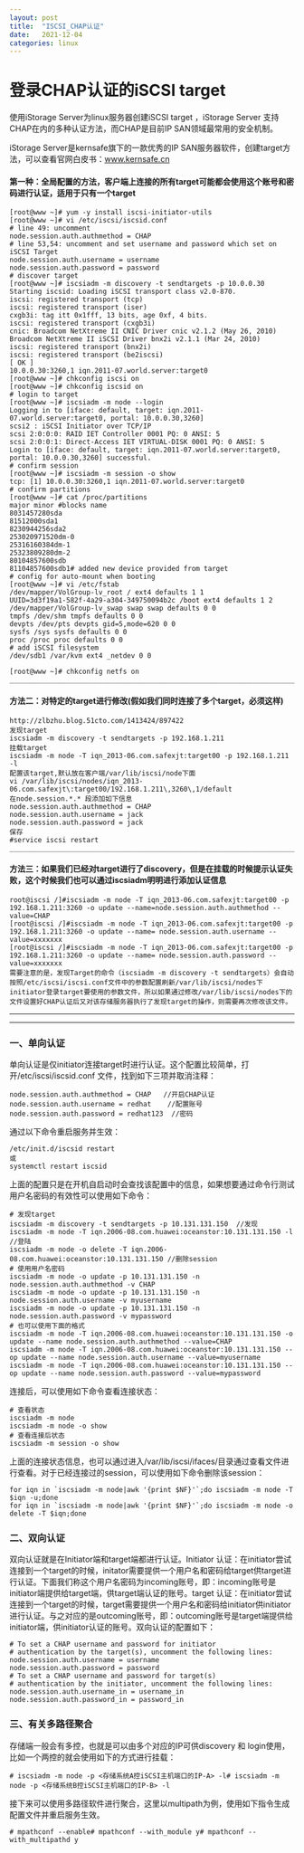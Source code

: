 ```yaml
---
layout: post
title:  "ISCSI_CHAP认证"
date:   2021-12-04
categories: linux
---
```

# 登录CHAP认证的iSCSI target

使用iStorage Server为linux服务器创建iSCSI target ，iStorage Server 支持CHAP在内的多种认证方法，而CHAP是目前IP SAN领域最常用的安全机制。

iStorage Server是kernsafe旗下的一款优秀的IP SAN服务器软件，创建target方法，可以查看官网白皮书：www.kernsafe.cn



#### 第一种：全局配置的方法，客户端上连接的所有target可能都会使用这个账号和密码进行认证，适用于只有一个target



```
[root@www ~]# yum -y install iscsi-initiator-utils
[root@www ~]# vi /etc/iscsi/iscsid.conf
# line 49: uncomment
node.session.auth.authmethod = CHAP
# line 53,54: uncomment and set username and password which set on iSCSI Target
node.session.auth.username = username
node.session.auth.password = password
# discover target
[root@www ~]# iscsiadm -m discovery -t sendtargets -p 10.0.0.30
Starting iscsid: Loading iSCSI transport class v2.0-870.
iscsi: registered transport (tcp)
iscsi: registered transport (iser)
cxgb3i: tag itt 0x1fff, 13 bits, age 0xf, 4 bits.
iscsi: registered transport (cxgb3i)
cnic: Broadcom NetXtreme II CNIC Driver cnic v2.1.2 (May 26, 2010)
Broadcom NetXtreme II iSCSI Driver bnx2i v2.1.1 (Mar 24, 2010)
iscsi: registered transport (bnx2i)
iscsi: registered transport (be2iscsi)
[ OK ]
10.0.0.30:3260,1 iqn.2011-07.world.server:target0
[root@www ~]# chkconfig iscsi on
[root@www ~]# chkconfig iscsid on
# login to target
[root@www ~]# iscsiadm -m node --login
Logging in to [iface: default, target: iqn.2011-07.world.server:target0, portal: 10.0.0.30,3260]
scsi2 : iSCSI Initiator over TCP/IP
scsi 2:0:0:0: RAID IET Controller 0001 PQ: 0 ANSI: 5
scsi 2:0:0:1: Direct-Access IET VIRTUAL-DISK 0001 PQ: 0 ANSI: 5
Login to [iface: default, target: iqn.2011-07.world.server:target0, portal: 10.0.0.30,3260] successful.
# confirm session
[root@www ~]# iscsiadm -m session -o show
tcp: [1] 10.0.0.30:3260,1 iqn.2011-07.world.server:target0
# confirm partitions
[root@www ~]# cat /proc/partitions
major minor #blocks name
8031457280sda
81512000sda1
8230944256sda2
253020971520dm-0
25316160384dm-1
25323809280dm-2
80104857600sdb
81104857600sdb1# added new device provided from target
# config for auto-mount when booting
[root@www ~]# vi /etc/fstab
/dev/mapper/VolGroup-lv_root / ext4 defaults 1 1
UUID=3d3f19a1-582f-4a29-a304-349750094b2c /boot ext4 defaults 1 2
/dev/mapper/VolGroup-lv_swap swap swap defaults 0 0
tmpfs /dev/shm tmpfs defaults 0 0
devpts /dev/pts devpts gid=5,mode=620 0 0
sysfs /sys sysfs defaults 0 0
proc /proc proc defaults 0 0
# add iSCSI filesystem
/dev/sdb1 /var/kvm ext4 _netdev 0 0

[root@www ~]# chkconfig netfs on
________________________________________________________________________________________________
```
#### 方法二：对特定的target进行修改(假如我们同时连接了多个target，必须这样)
```
http://zlbzhu.blog.51cto.com/1413424/897422
发现target
iscsiadm -m discovery -t sendtargets -p 192.168.1.211
挂载target
iscsiadm -m node -T iqn_2013-06.com.safexjt:target00 -p 192.168.1.211 -l
配置该target,默认放在客户端/var/lib/iscsi/node下面
vi /var/lib/iscsi/nodes/iqn_2013-06.com.safexjt\:target00/192.168.1.211\,3260\,1/default
在node.session.*.* 段添加如下信息
node.session.auth.authmethod = CHAP
node.session.auth.username = jack
node.session.auth.password = jack
保存
#service iscsi restart
________________________________________________________________________________________________
```
#### 方法三：如果我们已经对target进行了discovery，但是在挂载的时候提示认证失败，这个时候我们也可以通过iscsiadm明明进行添加认证信息
```
root@iscsi /]#iscsiadm -m node -T iqn_2013-06.com.safexjt:target00 -p 192.168.1.211:3260 -o update --name=node.session.auth.authmethod --value=CHAP
[root@iscsi /]#iscsiadm -m node -T iqn_2013-06.com.safexjt:target00 -p 192.168.1.211:3260 -o update --name= node.session.auth.username --value=xxxxxxx
[root@iscsi /]#iscsiadm -m node -T iqn_2013-06.com.safexjt:target00 -p 192.168.1.211:3260 -o update --name= node.session.auth.password --value=xxxxxxx
需要注意的是，发现Target的命令（iscsiadm -m discovery -t sendtargets）会自动按照/etc/iscsi/iscsi.conf文件中的参数配置刷新/var/lib/iscsi/nodes下initiator登录target要使用的参数文件，所以如果通过修改/var/lib/iscsi/nodes下的文件设置好CHAP认证后又对该存储服务器执行了发现target的操作，则需要再次修改该文件。
```









---

----



### 一、单向认证 

单向认证是仅initiator连接target时进行认证。这个配置比较简单，打开/etc/iscsi/iscsid.conf 文件，找到如下三项并取消注释：



```bsh
node.session.auth.authmethod = CHAP   //开启CHAP认证
node.session.auth.username = redhat    //配置账号
node.session.auth.password = redhat123  //密码
```

通过以下命令重启服务并生效：

```bsh
/etc/init.d/iscsid restart
或
systemctl restart iscsid
```

上面的配置只是在开机自启动时会查找该配置中的信息，如果想要通过命令行测试用户名密码的有效性可以使用如下命令：



```bsh
# 发现target
iscsiadm -m discovery -t sendtargets -p 10.131.131.150  //发现
iscsiadm -m node -T iqn.2006-08.com.huawei:oceanstor:10.131.131.150 -l   //登陆
iscsiadm -m node -o delete -T iqn.2006-08.com.huawei:oceanstor:10.131.131.150 //删除session
# 使用用户名密码
iscsiadm -m node -o update -p 10.131.131.150 -n node.session.auth.authmethod -v CHAP
iscsiadm -m node -o update -p 10.131.131.150 -n node.session.auth.username -v myusername
iscsiadm -m node -o update -p 10.131.131.150 -n node.session.auth.password -v mypassword
# 也可以使用下面的格式
iscsiadm -m node -T iqn.2006-08.com.huawei:oceanstor:10.131.131.150 -o update --name node.session.auth.authmethod --value=CHAP
iscsiadm -m node -T iqn.2006-08.com.huawei:oceanstor:10.131.131.150 --op update --name node.session.auth.username --value=myusername
iscsiadm -m node -T iqn.2006-08.com.huawei:oceanstor:10.131.131.150 --op update --name node.session.auth.password --value=mypassword
```

连接后，可以使用如下命令查看连接状态：



```bsh
# 查看状态
iscsiadm -m node
iscsiadm -m node -o show
# 查看连接后状态
iscsiadm -m session -o show
```

上面的连接状态信息，也可以通过进入/var/lib/iscsi/ifaces/目录通过查看文件进行查看。对于已经连接过的session，可以使用如下命令删除该session：



```bsh
for iqn in `iscsiadm -m node|awk '{print $NF}'`;do iscsiadm -m node -T $iqn -u;done
for iqn in `iscsiadm -m node|awk '{print $NF}'`;do iscsiadm -m node -o delete -T $iqn;done
```

### 二、双向认证 

双向认证就是在Initiator端和target端都进行认证。Initiator 认证：在initiator尝试连接到一个target的时候，initator需要提供一个用户名和密码给target供target进行认证。下面我们称这个用户名密码为incoming账号，即：incoming账号是initiator端提供给target端，供target端认证的账号。target 认证：在initiator尝试连接到一个target的时候，target需要提供一个用户名和密码给initiator供initiator进行认证。与之对应的是outcoming账号，即：outcoming账号是target端提供给initiator端，供initiator认证的账号。双向认证的配置如下：



```bsh
# To set a CHAP username and password for initiator
# authentication by the target(s), uncomment the following lines:
node.session.auth.username = username
node.session.auth.password = password
# To set a CHAP username and password for target(s)
# authentication by the initiator, uncomment the following lines:
node.session.auth.username_in = username_in
node.session.auth.password_in = password_in
```

### 三、有关多路径聚合 

存储端一般会有多控，也就是可以由多个对应的IP可供discovery 和 login使用，比如一个两控的就会使用如下的方式进行挂载：

```bsh
# iscsiadm -m node -p <存储系统A控iSCSI主机端口的IP-A> -l# iscsiadm -m node -p <存储系统B控iSCSI主机端口的IP-B> -l
```

接下来可以使用多路径软件进行聚合，这里以multipath为例，使用如下指令生成配置文件并重启服务生效。



```bsh
# mpathconf --enable# mpathconf --with_module y# mpathconf --with_multipathd y
```